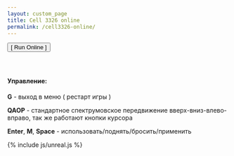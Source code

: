 ```yaml
---
layout: custom_page
title: Cell 3326 online
permalink: /cell3326-online/
---
```

<div>
<button id="buttonRun" class="button" onclick="unreal.go('/release/cell3326.tap')">[ Run Online ]</button>
<canvas id="canvas" style="display:none; max-width: 100%; border: 1px solid green;
margin-bottom: 1em;
max-width: 100%;
image-rendering: crisp-edges;
aspect-ratio: 256 / 192;
}
"></canvas>
<div id="buttonFullScreen" style="visibility: hidden">
  <button name="buttonFullScreen" onclick="document.querySelector('canvas').requestFullscreen()">Fullscreen game</button>
<-- развернуть игру на полный экран. Для перехода обратно нажмите Esc.
</div>
</div>

#### Управление:

**G** - выход в меню ( рестарт игры )

**QAOP** - стандартное спектрумовское передвижение вверх-вниз-влево-вправо, так же работают кнопки курсора

**Enter**, **M**, **Space** - использовать/поднять/бросить/применить

{% include js/unreal.js %}
